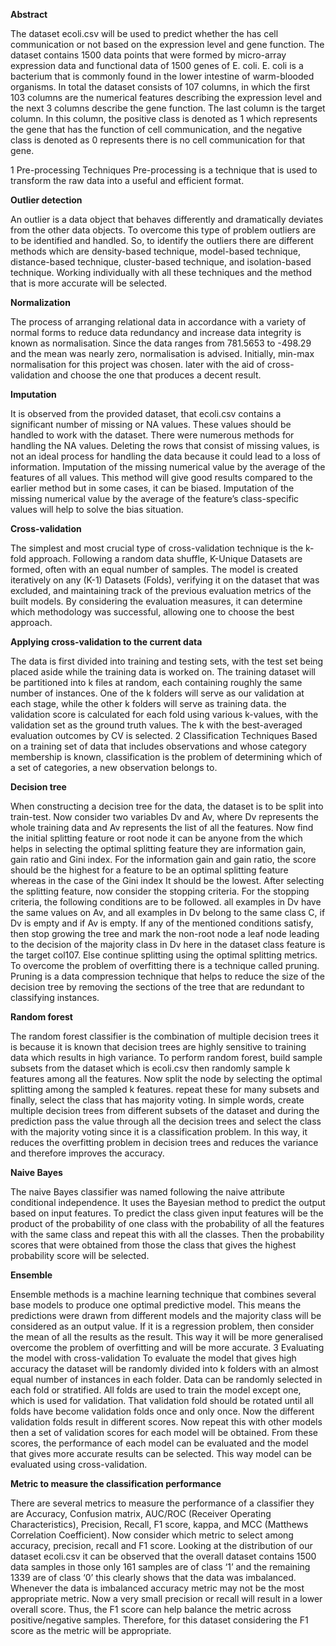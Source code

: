 **Abstract**

The dataset ecoli.csv will be used to predict whether the has cell communication or not based on the expression level and gene function. The dataset contains 1500 data points that were formed by micro-array expression data and functional data of 1500 genes of E. coli. E. coli is a bacterium that is commonly found in the lower intestine of warm-blooded organisms. In total the dataset consists of 107 columns, in which the first 103 columns are the numerical features describing the expression level and the next 3 columns describe the gene function. The last column is the target column. In this column, the positive class is denoted as 1 which represents the gene that has the function of cell communication, and the negative class is denoted as 0 represents there is no cell communication for that gene. 

1	Pre-processing Techniques 
Pre-processing is a technique that is used to transform the raw data into a useful and efficient format. 

**Outlier detection**

An outlier is a data object that behaves differently and dramatically deviates from the other data objects. To overcome this type of problem outliers are to be identified and handled. So, to identify the outliers there are different methods which are density-based technique, model-based technique, distance-based technique, cluster-based technique, and isolation-based technique. Working individually with all these techniques and the method that is more accurate will be selected. 

**Normalization** 

The process of arranging relational data in accordance with a variety of normal forms to reduce data redundancy and increase data integrity is known as normalisation. Since the data ranges from 781.5653 to -498.29 and the mean was nearly zero, normalisation is advised. Initially, min-max normalisation for this project was chosen. later with the aid of cross-validation and choose the one that produces a decent result.

**Imputation**

It is observed from the provided dataset, that ecoli.csv contains a significant number of missing or NA values. These values should be handled to work with the dataset. There were numerous methods for handling the NA values.
Deleting the rows that consist of missing values, is not an ideal process for handling the data because it could lead to a loss of information. 
Imputation of the missing numerical value by the average of the features of all values. This method will give good results compared to the earlier method but in some cases, it can be biased. 
Imputation of the missing numerical value by the average of the feature’s class-specific values will help to solve the bias situation. 

**Cross-validation**

The simplest and most crucial type of cross-validation technique is the k-fold approach. Following a random data shuffle, K-Unique Datasets are formed, often with an equal number of samples. The model is created iteratively on any (K-1) Datasets (Folds), verifying it on the dataset that was excluded, and maintaining track of the previous evaluation metrics of the built models. By considering the evaluation measures, it can determine which methodology was successful, allowing one to choose the best approach.

**Applying cross-validation to the current data**

The data is first divided into training and testing sets, with the test set being placed aside while the training data is worked on. The training dataset will be partitioned into k files at random, each containing roughly the same number of instances. One of the k folders will serve as our validation at each stage, while the other k folders will serve as training data. the validation score is calculated for each fold using various k-values, with the validation set as the ground truth values. The k with the best-averaged evaluation outcomes by CV is selected. 
2	Classification Techniques
Based on a training set of data that includes observations and whose category membership is known, classification is the problem of determining which of a set of categories, a new observation belongs to. 

**Decision tree**

When constructing a decision tree for the data, the dataset is to be split into train-test. Now consider two variables Dv and Av, where Dv represents the whole training data and Av represents the list of all the features. Now find the initial splitting feature or root node it can be anyone from the which helps in selecting the optimal splitting feature they are information gain, gain ratio and Gini index. For the information gain and gain ratio, the score should be the highest for a feature to be an optimal splitting feature whereas in the case of the Gini index It should be the lowest. After selecting the splitting feature, now consider the stopping criteria.
For the stopping criteria, the following conditions are to be followed. all examples in Dv have the same values on Av, and all examples in Dv belong to the same class C, if Dv is empty and if Av is empty. If any of the mentioned conditions satisfy, then stop growing the tree and mark the non-root node a leaf node leading to the decision of the majority class in Dv here in the dataset class feature is the target col107. Else continue splitting using the optimal splitting metrics. To overcome the problem of overfitting there is a technique called pruning. Pruning is a data compression technique that helps to reduce the size of the decision tree by removing the sections of the tree that are redundant to classifying instances.  

**Random forest**

The random forest classifier is the combination of multiple decision trees it is because it is known that decision trees are highly sensitive to training data which results in high variance. To perform random forest, build sample subsets from the dataset which is ecoli.csv then randomly sample k features among all the features. Now split the node by selecting the optimal splitting among the sampled k features. repeat these for many subsets and finally, select the class that has majority voting. In simple words, create multiple decision trees from different subsets of the dataset and during the prediction pass the value through all the decision trees and select the class with the majority voting since it is a classification problem. In this way, it reduces the overfitting problem in decision trees and reduces the variance and therefore improves the accuracy.

**Naive Bayes**

The naive Bayes classifier was named following the naive attribute conditional independence. It uses the Bayesian method to predict the output based on input features. To predict the class given input features will be the product of the probability of one class with the probability of all the features with the same class and repeat this with all the classes. Then the probability scores that were obtained from those the class that gives the highest probability score will be selected.

**Ensemble**

Ensemble methods is a machine learning technique that combines several base models to produce one optimal predictive model. This means the predictions were drawn from different models and the majority class will be considered as an output value. If it is a regression problem, then consider the mean of all the results as the result. This way it will be more generalised overcome the problem of overfitting and will be more accurate.
3	Evaluating the model with cross-validation
To evaluate the model that gives high accuracy the dataset will be randomly divided into k folders with an almost equal number of instances in each folder. Data can be randomly selected in each fold or stratified. All folds are used to train the model except one, which is used for validation. That validation fold should be rotated until all folds have become validation folds once and only once. Now the different validation folds result in different scores. Now repeat this with other models then a set of validation scores for each model will be obtained. From these scores, the performance of each model can be evaluated and the model that gives more accurate results can be selected. This way model can be evaluated using cross-validation.

**Metric to measure the classification performance**

There are several metrics to measure the performance of a classifier they are Accuracy, Confusion matrix, AUC/ROC (Receiver Operating Characteristics), Precision, Recall, F1 score, kappa, and MCC (Matthews Correlation Coefficient). Now consider which metric to select among accuracy, precision, recall and F1 score. Looking at the distribution of our dataset ecoli.csv it can be observed that the overall dataset contains 1500 data samples in those only 161 samples are of class ‘1’ and the remaining 1339 are of class ‘0’ this clearly shows that the data was imbalanced. Whenever the data is imbalanced accuracy metric may not be the most appropriate metric. Now a very small precision or recall will result in a lower overall score. Thus, the F1 score can help balance the metric across positive/negative samples. Therefore, for this dataset considering the F1 score as the metric will be appropriate.
